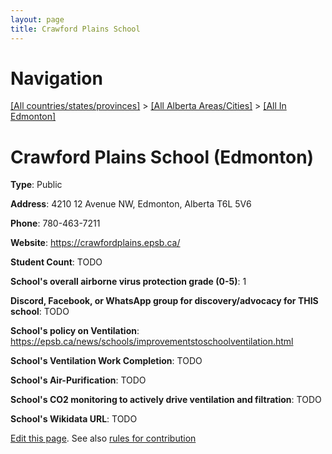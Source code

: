 ```yaml
---
layout: page
title: Crawford Plains School
---
```

# Navigation

[[All countries/states/provinces]](../../..) > [[All Alberta Areas/Cities]](../..) > [[All In Edmonton]](..)

# Crawford Plains School (Edmonton)

**Type**: Public

**Address**: 4210 12 Avenue NW, Edmonton, Alberta T6L 5V6

**Phone**: 780-463-7211

**Website**: <https://crawfordplains.epsb.ca/>

**Student Count**: TODO

**School's overall airborne virus protection grade (0-5)**: 1

**Discord, Facebook, or WhatsApp group for discovery/advocacy for THIS school**: TODO

**School's policy on Ventilation**: <https://epsb.ca/news/schools/improvementstoschoolventilation.html>

**School's Ventilation Work Completion**: TODO

**School's Air-Purification**: TODO

**School's CO2 monitoring to actively drive ventilation and filtration**: TODO

**School's Wikidata URL**: TODO


[Edit this page](https://github.com/ventilate-schools/AB/edit/main/./Edmonton/Crawford_Plains_School.md). See also [rules for contribution](../../../contribution-rules/)